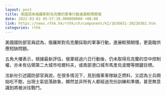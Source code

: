 ```yaml
---
layout: post
title: 美國認為俄羅斯對烏克蘭的軍事行動進展較預期慢
date: 2022-03-02 05:57:20.000000000 +08:00
link: https://news.rthk.hk/rthk/ch/component/k2/1636651-20220302.htm
categories: rthk
---
```


美國國防部官員認為，俄羅斯對烏克蘭採取的軍事行動，進展較預期慢，更面臨供應短缺問題。

五角大樓表示，根據最新評估，俄軍經過六日行動後，仍未取得烏克蘭的空中控制權，亦未有佔領第二大城市哈爾科夫，或南部港口城市馬里烏波爾等關鍵目標。

法新社引述國防部官員說，在很多情況下，見到俄軍車隊缺乏燃料，又認為士兵開始吃不飽，出現士氣低落跡象，顯然並非所有人都經過充份訓練和準備，甚至無意識到將被派往戰鬥。
